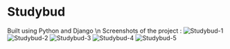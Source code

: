 # Studybud
Built using Python and Django
\n
Screenshots of the project :
![Studybud-1](https://user-images.githubusercontent.com/109277501/179477067-8975ed5a-2702-4c02-a16e-3504f337fef8.png)
![Studybud-2](https://user-images.githubusercontent.com/109277501/179477077-675e9dfa-b9fd-4dc0-ac3c-da4e4e3dd426.png)
![Studybud-3](https://user-images.githubusercontent.com/109277501/179477092-4d5a9568-073d-4507-9810-d07c8fc8a545.png)
![Studybud-4](https://user-images.githubusercontent.com/109277501/179477045-c438ef9e-7a85-46e3-a78e-3d300e384d64.png)
![Studybud-5](https://user-images.githubusercontent.com/109277501/179477060-26da317d-3015-4ea0-b4d6-0791a58390c0.png)
